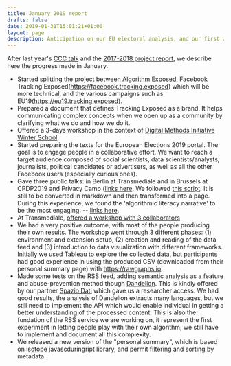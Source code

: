 ```yaml
---
title: January 2019 report
drafts: false
date: 2019-01-31T15:01:21+01:00
layout: page
description: Anticipation on our EU electoral analysis, and our first workshop on algorithm accountability and analysis
---
```


After last year's [CCC talk](https://media.ccc.de/v/35c3-9797-analyze_the_facebook_algorithm_and_reclaim_data_sovereignty) and the [2017-2018 project report](https://github.com/tracking-exposed/presentation/raw/master/fbTREX%20-%20project%20status%20and%20analysis%20-%20December%202018.pdf), we describe here the progress made in January.

* Started splitting the project between [Algorithm Exposed](https://algorithms.exposed), Facebook Tracking Exposed(https://facebook.tracking.exposed) which will be more technical, and the various campaigns such as EU19(https://eu19.tracking.exposed).
* Prepared a document that defines Tracking Exposed as a brand. It helps communicating complex concepts when we open up as a community by clarifying what we do and how we do it.
* Offered a 3-days workshop in the context of [Digital Methods Initiative Winter School](https://wiki.digitalmethods.net/Dmi/WinterSchool2019AlgorithmsExposed).
* Started preparing the texts for the European Elections 2019 portal. The goal is to engage people in a collaborative effort. We want to reach a target audience composed of social scientists, data scientists/analysts, journalists, political candidates or advertisers, as well as all the other Facebook users (especially curious ones).
* Gave three public talks: in Berlin at Transmediale and in Brussels at CPDP2019 and Privacy Camp ([links here](https://facebook.tracking.exposed/analysis-and-publication). We followed [this script](https://github.com/tracking-exposed/eu19/pull/12). It is still to be converted in markdown and then transformed into a page. During this experience, we found the 'algorithmic literacy narrative' to be the most engaging. -- [links here](https://github.com/tracking-exposed/eu19/pull/12#issuecomment-460991246).
* At Transmediale, [offered a workshop with 3 collaborators](https://2019.transmediale.de/content/bring-your-metadata-a-practical-analysis-of-the-facebook-algorithm)
* We had a very positive outcome, with most of the people producing their own results. The workshop went through 3 different phases: (1) environment and extension setup, (2) creation and reading of the data feed and (3) introduction to data visualization with different frameworks. Initially we used Tableau to explore the collected data, but participants had good experience in using the produced CSV (downloaded from their personal summary page) with https://rawgraphs.io.
* Made some tests on the RSS feed, adding semantic analysis as a feature and abuse-prevention method though [Dandelion](https://dandelion.eu/). This is kindly offered by our partner [Spazio Dati](https://spaziodati.eu) which gave us a researcher access. We had good results, the analysis of Dandelion extracts many languages, but we still need to implement the API which would enable individual in getting a better understanding of the processed content. This is also the fundation of the RSS service we are working on, it represent the first experiment in letting people play with their own algorithm, we still have to implement and document all this complexity.
* We released a new version of the "personal summary", which is based on [isotope](https://isotope.metafizzy.co/) javascduringript library, and permit filtering and sorting by metadata.
